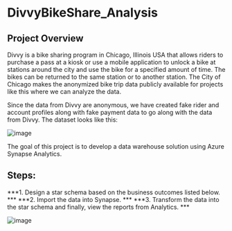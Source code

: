 # DivvyBikeShare_Analysis

## Project Overview
Divvy is a bike sharing program in Chicago, Illinois USA that allows riders to purchase a pass at a kiosk or use a mobile application to unlock a bike at stations around the city and use the bike for a specified amount of time. The bikes can be returned to the same station or to another station. The City of Chicago makes the anonymized bike trip data publicly available for projects like this where we can analyze the data.

Since the data from Divvy are anonymous, we have created fake rider and account profiles along with fake payment data to go along with the data from Divvy. The dataset looks like this:

![image](https://user-images.githubusercontent.com/30798966/226129279-4bd13cff-9300-41c5-9135-a879bd298136.png)

The goal of this project is to develop a data warehouse solution using Azure Synapse Analytics. 

## Steps:

***1. Design a star schema based on the business outcomes listed below. ***
***2. Import the data into Synapse. ***
***3. Transform the data into the star schema and finally, view the reports from Analytics. ***

![image](https://user-images.githubusercontent.com/30798966/226129200-081767ca-78b0-4370-be5d-8867ddeb93ac.png)
